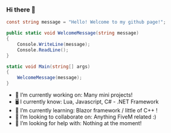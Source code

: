 ### Hi there 👋

<!--
**ExtrmHighC/ExtrmHighC** is a ✨ _special_ ✨ repository because its `README.md` (this file) appears on your GitHub profile.
-->

```csharp
const string message = "Hello! Welcome to my github page!";

public static void WelcomeMessage(string message)
{
    Console.WriteLine(message);
    Console.ReadLine(); 
}

static void Main(string[] args)
{
    WelcomeMessage(message); 
}
 ```
- 🔭 I’m currently working on: Many mini projects!
- 🖥️ I currently know: Lua, Javascript, C# - .NET Framework
- 🌱 I’m currently learning: Blazor framework / little of C++ !
- 👯 I’m looking to collaborate on: Anything FiveM related :) 
- 🤔 I’m looking for help with: Nothing at the moment!
